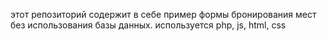 этот репозиторий содержит в себе пример формы бронирования мест без использования базы данных. используется php, js, html, css
